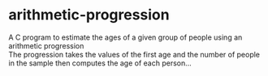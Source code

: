 # arithmetic-progression
A C program to  estimate the ages of a given group of people using an arithmetic progression<br />
The progression takes the values of the first age and the number of people in the sample then computes the age of each person...
